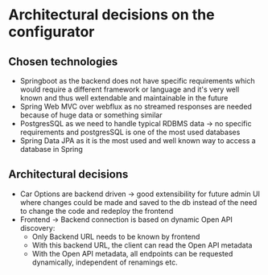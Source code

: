 # Architectural decisions on the configurator

## Chosen technologies

 - Springboot as the backend does not have specific requirements which would require a different framework or language and it's very well known and thus well extendable and maintainable in the future
 - Spring Web MVC over webflux as no streamed responses are needed because of huge data or something similar
 - PostgresSQL as we need to handle typical RDBMS data -> no specific requirements and postgresSQL is one of the most used databases
 - Spring Data JPA as it is the most used and well known way to access a database in Spring


## Architectural decisions
 - Car Options are backend driven -> good extensibility for future admin UI where changes could be made and saved to the db instead of the need to change the code and redeploy the frontend
 - Frontend -> Backend connection is based on dynamic Open API discovery:
   - Only Backend URL needs to be known by frontend
   - With this backend URL, the client can read the Open API metadata
   - With the Open API metadata, all endpoints can be requested dynamically, independent of renamings etc.
